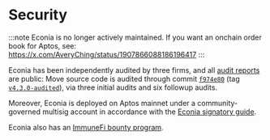 # Security

:::note
Econia is no longer actively maintained. If you want an onchain order book for
Aptos, see: https://x.com/AveryChing/status/1907866088186196417
:::

Econia has been independently audited by three firms, and all [audit reports] are public:
Move source code is audited through commit [`f974e80`] (tag [`v4.3.0-audited`]), via three initial audits and six followup audits.

Moreover, Econia is deployed on Aptos mainnet under a community-governed multisig account in accordance with the [Econia signatory guide].

Econia also has an [ImmuneFi bounty program].

[audit reports]: https://econia-labs.notion.site/Econia-Audit-Reports-27634e9c7d1249228e2cbc3e705a59c9
[econia signatory guide]: https://econia-labs.notion.site/Aptos-Multisig-v2-and-Econia-v4-A-Signatory-s-Guide-to-On-Chain-Governance-96da99732f744044af6a3eca88a21fac?pvs=4
[immunefi bounty program]: https://immunefi.com/bounty/econia/
[`f974e80`]: https://github.com/econia-labs/econia/commit/f974e80
[`v4.3.0-audited`]: https://github.com/econia-labs/econia/releases/tag/v4.3.0-audited
